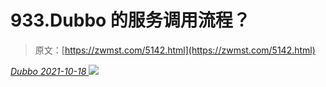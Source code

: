 <!--yml
category: 未分类
date: 0001-01-01 00:00:00
-->

# 933.Dubbo 的服务调用流程？

> 原文：[https://zwmst.com/5142.html](https://zwmst.com/5142.html)

   [ *Dubbo* ](https://zwmst.com/dubbo)*[ <time datetime="2021-10-19T01:04:02+08:00"> 2021-10-18 </time> ](https://zwmst.com/5142.html)  ![](img/fb9f3cf26600d6bc6cc2eef766125e08.png)*